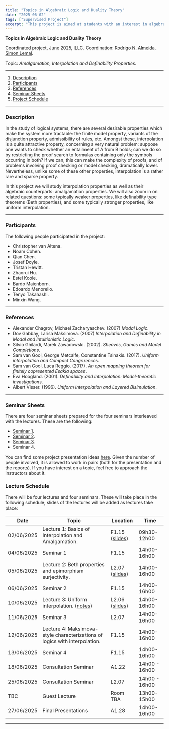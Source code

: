 ```yaml
---
title: "Topics in Algebraic Logic and Duality Theory"
date: "2025-06-02"
tags: ["Supervised Project"]
excerpt: "This project is aimed at students with an interest in algebraic logic and duality theory, seeking to further their knowledge in the field and gain some research experience. This year the focus will be on a classical topic of research which is still quite active: amalgamation, and its interconnections with interpolation properties, as well as other related interpolation style properties (e.g. uniform interpolation)."
---
```


**Topics in Algebraic Logic and Duality Theory**

Coordinated project, June 2025, ILLC.
Coordination: [Rodrigo N. Almeida](https://rodrigonalmeida.github.io/), [Simon Lemal](https://github.com/slemal).

Topic: _Amalgamation, Interpolation and Definability Properties._

***
1. [Description](#description)
2. [Participants](#participants)
3. [References](#references)
4. [Seminar Sheets](#seminarsheets)
5. [Project Schedule](#projectschedule)
***

### **Description**

In the study of logical systems, there are several desirable properties which make the system more tractable: the finite model property, variants of the disjunction property, admissibility of rules, etc. Amongst these, interpolation is a quite attractive property, concerning a very natural problem: suppose one wants to check whether an entailment of A from B holds; can we do so by restricting the proof search to formulas containing only the symbols occurring in both? If we can, this can make the complexity of proofs, and of problems involving proof checking or model checking, dramatically lower. Nevertheless, unlike some of these other properties, interpolation is a rather rare and sparse property.

In this project we will study interpolation properties as well as their algebraic counterparts: amalgamation properties. We will also zoom in on related questions: some typically weaker properties, like definability type theorems (Beth properties), and some typically stronger properties, like uniform interpolation.

***
### **Participants**

The following people participated in the project:
- Christopher van Altena.
- Noam Cohen.
- Qian Chen.
- Josef Doyle.
- Tristan Hewitt.
- Zhaorui Hu. 
- Estel Koole.
- Bardo Maienborn.
- Edoardo Menorello.
- Tenyo Takahashi.
- Minxin Wang.

***

### **References**

- Alexander Chagrov, Michael Zacharyaschev. (2007) *Modal Logic*.
- Dov Gabbay, Larisa Maksimova. (2007) *Interpolation and Definability in Modal and Intuitionistic Logic*.
- Silvio Ghilardi, Marek Zawadowski. (2002). *Sheaves, Games and Model Completions*.
- Sam van Gool, George Metcalfe, Constantine Tsinakis. (2017). *Uniform interpolation and Compact Congruences*.
- Sam van Gool, Luca Reggio. (2017). *An open mapping theorem for finitely copresented Esakia spaces*.
- Eva Hoogland. (2001). *Definability and Interpolation: Model-theoretic investigations*.
- Albert Visser. (1996). *Uniform Interpolation and Layered Bisimulation*.

***

### **Seminar Sheets**

There are four seminar sheets prepared for the four seminars interleaved with the lectures. These are the following:
- [Seminar 1](https://github.com/RodrigoNAlmeida/rodrigonalmeida.github.io/blob/main/projects/Amalgamation_Project/Topics_in_Algebraic_Logic___Seminar_1.pdf).
- [Seminar 2](https://github.com/RodrigoNAlmeida/rodrigonalmeida.github.io/blob/main/projects/Amalgamation_Project/Topics_in_Algebraic_Logic___Seminar_2.pdf).
- [Seminar 3](https://github.com/RodrigoNAlmeida/rodrigonalmeida.github.io/blob/main/projects/Amalgamation_Project/Topics_in_Algebraic_Logic___Seminar_3.pdf).
- Seminar 4.

You can find some project presentation ideas [here](https://github.com/RodrigoNAlmeida/rodrigonalmeida.github.io/blob/main/projects/Amalgamation_Project/TADT_2024___Project_Ideas.pdf). Given the number of people involved, it is allowed to work in pairs (both for the presentation and the reports). If you have interest on a topic, feel free to approach the instructors about it.

### **Lecture Schedule**

There will be four lectures and four seminars. These will take place in the following schedule; slides of the lectures will be added as lectures take place:

| Date| Topic  | Location | Time  |
|-----|----|-----------------|-------------|
| 02/06/2025 | Lecture 1: Basics of Interpolation and Amalgamation. | F1.15 ([slides](https://github.com/RodrigoNAlmeida/rodrigonalmeida.github.io/blob/main/projects/Amalgamation_Project/Topics_in_Algebraic_Logic_and_Duality_Theory__Lecture_1_.pdf)) | 09h30-12h00  |
| 04/06/2025 | Seminar 1 | F1.15 | 14h00-16h00 |
| 05/06/2025 | Lecture 2: Beth properties and epimorphism surjectivity. | L2.07 ([slides](https://github.com/RodrigoNAlmeida/rodrigonalmeida.github.io/blob/main/projects/Amalgamation_Project/Topics_in_Algebraic_Logic_and_Duality_Theory__Lecture_2_.pdf)) | 14h00-16h00 |
| 06/06/2025 | Seminar 2 | F1.15 | 14h00-16h00 |
| 10/06/2025  | Lecture 3: Uniform interpolation. ([notes](https://github.com/RodrigoNAlmeida/rodrigonalmeida.github.io/blob/main/projects/Amalgamation_Project/A_Note_on_Uniform_Interpolation_of_Modal_Logics.pdf))  | L2.06 ([slides](https://github.com/RodrigoNAlmeida/rodrigonalmeida.github.io/blob/main/projects/Amalgamation_Project/Topics_in_Algebraic_Logic_and_Duality_Theory__Lecture_3_.pdf))  | 14h00-16h00 |
| 11/06/2025  | Seminar 3 | L2.07 | 14h00-16h00 |
| 12/06/2025  | Lecture 4: Maksimova-style characterizations of logics with interpolation. | F1.15 | 14h00-16h00 |
| 13/06/2025 | Seminar 4 | F1.15 | 14h00-16h00 |
| 18/06/2025 | Consultation Seminar | A1.22 | 14h00 - 16h00|
| 25/06/2025 | Consultation Seminar | L2.07 | 14h00 - 16h00|
| TBC  | Guest Lecture  | Room TBA | 13h00-15h00 |
| 27/06/2025  | Final Presentations  | A1.28   | 14h00-16h00 |

***
